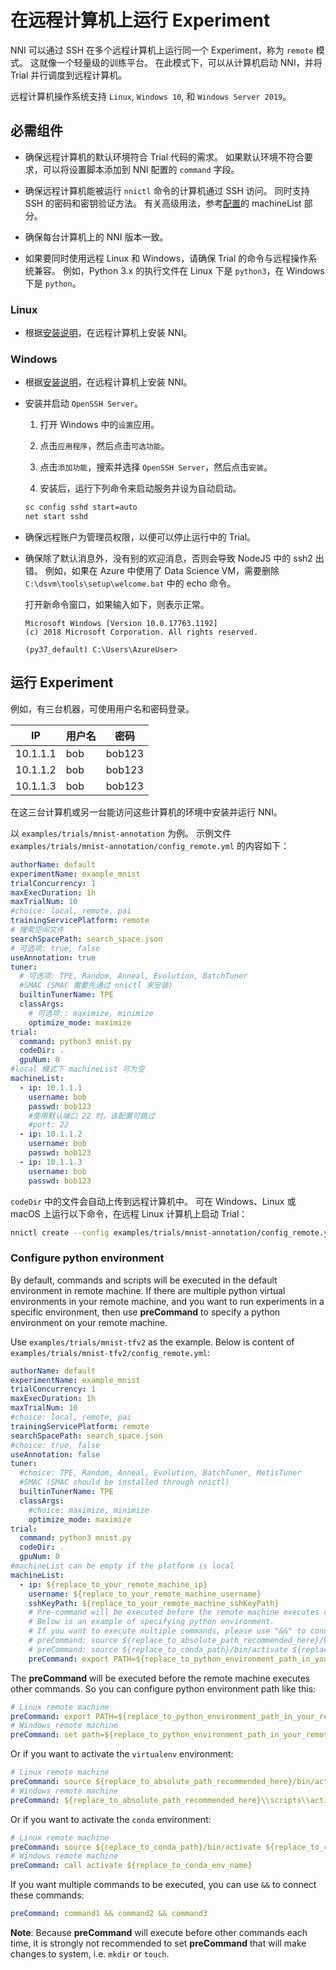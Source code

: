 # 在远程计算机上运行 Experiment

NNI 可以通过 SSH 在多个远程计算机上运行同一个 Experiment，称为 `remote` 模式。 这就像一个轻量级的训练平台。 在此模式下，可以从计算机启动 NNI，并将 Trial 并行调度到远程计算机。

远程计算机操作系统支持 `Linux`, `Windows 10`, 和 `Windows Server 2019`。

## 必需组件

* 确保远程计算机的默认环境符合 Trial 代码的需求。 如果默认环境不符合要求，可以将设置脚本添加到 NNI 配置的 `command` 字段。

* 确保远程计算机能被运行 `nnictl` 命令的计算机通过 SSH 访问。 同时支持 SSH 的密码和密钥验证方法。 有关高级用法，参考[配置](../Tutorial/ExperimentConfig.md)的 machineList 部分。

* 确保每台计算机上的 NNI 版本一致。

* 如果要同时使用远程 Linux 和 Windows，请确保 Trial 的命令与远程操作系统兼容。 例如，Python 3.x 的执行文件在 Linux 下是 `python3`，在 Windows 下是 `python`。

### Linux

* 根据[安装说明](../Tutorial/InstallationLinux.md)，在远程计算机上安装 NNI。

### Windows

* 根据[安装说明](../Tutorial/InstallationWin.md)，在远程计算机上安装 NNI。

* 安装并启动 `OpenSSH Server`。
    
    1. 打开 Windows 中的`设置`应用。
    
    2. 点击`应用程序`，然后点击`可选功能`。
    
    3. 点击`添加功能`，搜索并选择 `OpenSSH Server`，然后点击`安装`。
    
    4. 安装后，运行下列命令来启动服务并设为自动启动。
    
    ```bat
    sc config sshd start=auto
    net start sshd
    ```

* 确保远程账户为管理员权限，以便可以停止运行中的 Trial。

* 确保除了默认消息外，没有别的欢迎消息，否则会导致 NodeJS 中的 ssh2 出错。 例如，如果在 Azure 中使用了 Data Science VM，需要删除 `C:\dsvm\tools\setup\welcome.bat` 中的 echo 命令。
    
    打开新命令窗口，如果输入如下，则表示正常。
    
    ```text
    Microsoft Windows [Version 10.0.17763.1192]
    (c) 2018 Microsoft Corporation. All rights reserved.
    
    (py37_default) C:\Users\AzureUser>
    ```

## 运行 Experiment

例如，有三台机器，可使用用户名和密码登录。

| IP       | 用户名 | 密码     |
| -------- | --- | ------ |
| 10.1.1.1 | bob | bob123 |
| 10.1.1.2 | bob | bob123 |
| 10.1.1.3 | bob | bob123 |

在这三台计算机或另一台能访问这些计算机的环境中安装并运行 NNI。

以 `examples/trials/mnist-annotation` 为例。 示例文件 `examples/trials/mnist-annotation/config_remote.yml` 的内容如下：

```yaml
authorName: default
experimentName: example_mnist
trialConcurrency: 1
maxExecDuration: 1h
maxTrialNum: 10
#choice: local, remote, pai
trainingServicePlatform: remote
# 搜索空间文件
searchSpacePath: search_space.json
# 可选项: true, false
useAnnotation: true
tuner:
  # 可选项: TPE, Random, Anneal, Evolution, BatchTuner
  #SMAC (SMAC 需要先通过 nnictl 来安装)
  builtinTunerName: TPE
  classArgs:
    # 可选项:: maximize, minimize
    optimize_mode: maximize
trial:
  command: python3 mnist.py
  codeDir: .
  gpuNum: 0
#local 模式下 machineList 可为空
machineList:
  - ip: 10.1.1.1
    username: bob
    passwd: bob123
    #使用默认端口 22 时，该配置可跳过
    #port: 22
  - ip: 10.1.1.2
    username: bob
    passwd: bob123
  - ip: 10.1.1.3
    username: bob
    passwd: bob123
```

`codeDir` 中的文件会自动上传到远程计算机中。 可在 Windows、Linux 或 macOS 上运行以下命令，在远程 Linux 计算机上启动 Trial：

```bash
nnictl create --config examples/trials/mnist-annotation/config_remote.yml
```

### Configure python environment

By default, commands and scripts will be executed in the default environment in remote machine. If there are multiple python virtual environments in your remote machine, and you want to run experiments in a specific environment, then use **preCommand** to specify a python environment on your remote machine.

Use `examples/trials/mnist-tfv2` as the example. Below is content of `examples/trials/mnist-tfv2/config_remote.yml`:

```yaml
authorName: default
experimentName: example_mnist
trialConcurrency: 1
maxExecDuration: 1h
maxTrialNum: 10
#choice: local, remote, pai
trainingServicePlatform: remote
searchSpacePath: search_space.json
#choice: true, false
useAnnotation: false
tuner:
  #choice: TPE, Random, Anneal, Evolution, BatchTuner, MetisTuner
  #SMAC (SMAC should be installed through nnictl)
  builtinTunerName: TPE
  classArgs:
    #choice: maximize, minimize
    optimize_mode: maximize
trial:
  command: python3 mnist.py
  codeDir: .
  gpuNum: 0
#machineList can be empty if the platform is local
machineList:
  - ip: ${replace_to_your_remote_machine_ip}
    username: ${replace_to_your_remote_machine_username}
    sshKeyPath: ${replace_to_your_remote_machine_sshKeyPath}
    # Pre-command will be executed before the remote machine executes other commands.
    # Below is an example of specifying python environment.
    # If you want to execute multiple commands, please use "&&" to connect them.
    # preCommand: source ${replace_to_absolute_path_recommended_here}/bin/activate
    # preCommand: source ${replace_to_conda_path}/bin/activate ${replace_to_conda_env_name}
    preCommand: export PATH=${replace_to_python_environment_path_in_your_remote_machine}:$PATH
```

The **preCommand** will be executed before the remote machine executes other commands. So you can configure python environment path like this:

```yaml
# Linux remote machine
preCommand: export PATH=${replace_to_python_environment_path_in_your_remote_machine}:$PATH
# Windows remote machine
preCommand: set path=${replace_to_python_environment_path_in_your_remote_machine};%path%
```

Or if you want to activate the `virtualenv` environment:

```yaml
# Linux remote machine
preCommand: source ${replace_to_absolute_path_recommended_here}/bin/activate
# Windows remote machine
preCommand: ${replace_to_absolute_path_recommended_here}\\scripts\\activate
```

Or if you want to activate the `conda` environment:

```yaml
# Linux remote machine
preCommand: source ${replace_to_conda_path}/bin/activate ${replace_to_conda_env_name}
# Windows remote machine
preCommand: call activate ${replace_to_conda_env_name}
```

If you want multiple commands to be executed, you can use `&&` to connect these commands:

```yaml
preCommand: command1 && command2 && command3
```

**Note**: Because **preCommand** will execute before other commands each time, it is strongly not recommended to set **preCommand** that will make changes to system, i.e. `mkdir` or `touch`.
